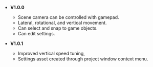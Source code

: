 - **V1.0.0** 
  - Scene camera can be controlled with gamepad.
  - Lateral, rotational, and vertical movement.
  - Can select and snap to game objects.
  - Can edit settings.
  
- **V1.0.1** 
  - Improved vertical speed tuning,
  - Settings asset created through project window context menu.
